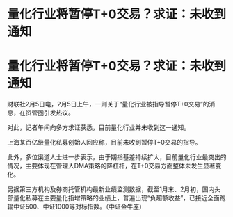 # 量化行业将暂停T+0交易？求证：未收到通知

# 量化行业将暂停T+0交易？求证：未收到通知

财联社2月5日电，2月5日上午，一则关于“量化行业被指导暂停T+0交易”的消息，在资管圈引发热议。

对此，记者午间向多方求证获悉，目前量化行业并未收到这一通知。

上海某百亿级量化私募创始人回应称，目前未收到暂停T+0交易的指导。

此外，多位渠道人士进一步表示，由于期指基差持续扩大，目前量化行业最突出的情况，主要体现在管理人DMA策略的降杠杆，在T+0交易方面整体未发生显著变化。

另据第三方机构及券商托管机构最新业绩监测数据，截至1月末、2月初，国内头部量化私募在主要量化指增策略的业绩上，普遍出现“负超额收益”，已接近全面跑输中证500、中证1000等对标指数。（中证金牛座）


